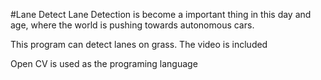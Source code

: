 #Lane Detect
Lane Detection is become a important thing in this day and age, where the world is pushing towards autonomous cars.

This program can detect lanes on grass.
The video is included

Open CV is used as the programing language
